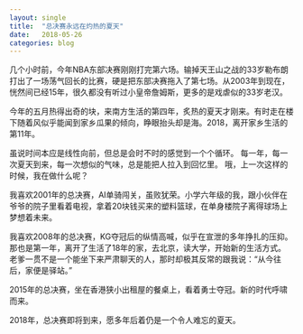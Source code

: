 ```yaml
---
layout: single
title:  "总决赛永远在灼热的夏天"
date:   2018-05-26
categories: blog
---
```


几个小时前，今年NBA东部决赛刚刚打完第六场。输掉天王山之战的33岁勒布朗打出了一场荡气回长的比赛，硬是把东部决赛拖入了第七场。从2003年到现在，恍然间已经15年，很久都没有听过小皇帝詹姆斯，更多的是戏虐似的33岁老汉。

今年的五月热得出奇的块，来南方生活的第四年，炙热的夏天才刚来。有时走在楼下随着风似乎能闻到家乡瓜果的倾向，睁眼抬头却是海。2018，离开家乡生活的第11年。

虽说时间本应是线性向前，但总是会时不时的感觉到一个个循环。 每一年，每一次夏天到来，每一次想似的气味，总是能把人拉入到回忆里。 哦，上一次这样的时候，我在做什么呢？

我喜欢2001年的总决赛，AI单骑闯关，虽败犹荣。小学六年级的我，跟小伙伴在爷爷的院子里看着电视，拿着20块钱买来的塑料篮球，在单身楼院子离得球场上梦想着未来。

我喜欢2008年的总决赛，KG夺冠后的纵情高喊，似乎在宣泄的多年挣扎的压抑。 那也是第一年，离开了生活了18年的家，去北京，读大学，开始新的生活方式。 老爹一贯不是一个能坐下来严肃聊天的人，那时却极其反常的跟我说：“从今往后，家便是驿站。”

2015年的总决赛，坐在香港狭小出租屋的餐桌上，看着勇士夺冠。新的时代呼啸而来。

2018年，总决赛即将到来，愿多年后着仍是一个令人难忘的夏天。
